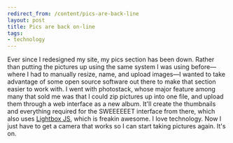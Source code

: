 ```yaml
---
redirect_from: /content/pics-are-back-line
layout: post
title: Pics are back on-line
tags:
- technology
---
```

Ever since I redesigned my site, my pics section has been down. Rather than putting the pictures up using the same system I was using before&#8212;where I had to manually resize, name, and upload images&#8212;I wanted to take advantage of some open source software out there to make that section easier to work with. I went with photostack, whose major feature among many that sold me was that I could zip pictures up into one file, and upload them through a web interface as a new album. It'll create the thumbnails and everything required for the SWEEEEEET interface from there, which also uses [Lightbox JS](http://lokeshdhakar.com/projects/lightbox2/), which is freakin awesome. I love technology. Now I just have to get a camera that works so I can start taking pictures again. It's on.

